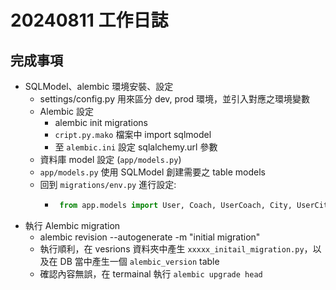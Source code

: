 # 20240811 工作日誌

## 完成事項
- SQLModel、alembic 環境安裝、設定
  - settings/config.py 用來區分 dev, prod 環境，並引入對應之環境變數
  - Alembic 設定
    - alembic init migrations
    - `cript.py.mako` 檔案中 import sqlmodel
    - 至 `alembic.ini` 設定 sqlalchemy.url 參數
  - 資料庫 model 設定 (`app/models.py`)
  - `app/models.py` 使用 SQLModel 創建需要之 table models
  - 回到 `migrations/env.py` 進行設定:
    -  ```python
        from app.models import User, Coach, UserCoach, City, UserCity, CoachCity, CourseCategory, UserCourseCategory, CoachCourseCategory, CoachPhoto, Certificate, Gym, CoachGym
       ```
- 執行 Alembic migration
  - alembic revision --autogenerate -m "initial migration"
  - 執行順利，在 vesrions 資料夾中產生 `xxxxx_initail_migration.py`，以及在 DB 當中產生一個 `alembic_version` table
  - 確認內容無誤，在 termainal 執行 `alembic upgrade head`

